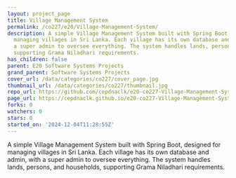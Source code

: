 ```yaml
---
layout: project_page
title: Village Management System
permalink: /co227/e20/Village-Management-System/
description: A simple Village Management System built with Spring Boot, designed for
  managing villages in Sri Lanka. Each village has its own database and admin, with
  a super admin to oversee everything. The system handles lands, persons, and households,
  supporting Grama Niladhari requirements.
has_children: false
parent: E20 Software Systems Projects
grand_parent: Software Systems Projects
cover_url: /data/categories/co227/cover_page.jpg
thumbnail_url: /data/categories/co227/thumbnail.jpg
repo_url: https://github.com/cepdnaclk/e20-co227-Village-Management-System
page_url: https://cepdnaclk.github.io/e20-co227-Village-Management-System
forks: 0
watchers: 0
stars: 0
started_on: '2024-12-04T11:28:55Z'
---
```


A simple Village Management System built with Spring Boot, designed for managing villages in Sri Lanka. Each village has its own database and admin, with a super admin to oversee everything. The system handles lands, persons, and households, supporting Grama Niladhari requirements.